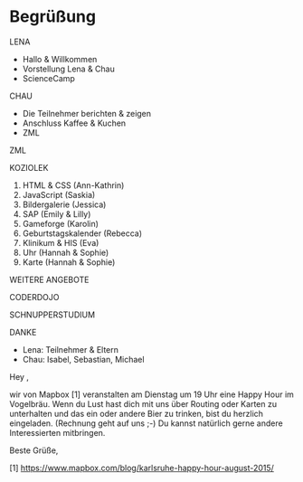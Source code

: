 # Begrüßung
LENA

* Hallo & Willkommen
* Vorstellung Lena & Chau
* ScienceCamp


CHAU

* Die Teilnehmer berichten & zeigen
* Anschluss Kaffee & Kuchen
* ZML

ZML

KOZIOLEK

1. HTML & CSS (Ann-Kathrin)
2. JavaScript (Saskia)
2. Bildergalerie (Jessica)
2. SAP (Emily & Lilly)
8. Gameforge (Karolin)
5. Geburtstagskalender (Rebecca)
4. Klinikum & HIS (Eva)
3. Uhr (Hannah & Sophie)
4. Karte (Hannah & Sophie)


WEITERE ANGEBOTE

CODERDOJO

SCHNUPPERSTUDIUM

DANKE

* Lena: Teilnehmer & Eltern
* Chau: Isabel, Sebastian, Michael


Hey <Name>,
 
wir von Mapbox [1] veranstalten am Dienstag um 19 Uhr eine
Happy Hour im Vogelbräu.
Wenn du Lust hast dich mit uns über Routing oder Karten zu unterhalten
und das ein oder andere Bier zu trinken, bist du herzlich eingeladen.
(Rechnung geht auf uns ;-)
Du kannst natürlich gerne andere Interessierten mitbringen. 
 
Beste Grüße,
<Name>
 
[1] https://www.mapbox.com/blog/karlsruhe-happy-hour-august-2015/



